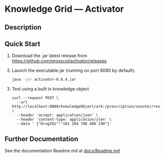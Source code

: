 # Knowledge Grid — Activator

## Description

## Quick Start

1. Download the .jar latest release from https://github.com/grosscol/activator/releases

2. Launch the executable jar (running on port 8080 by default):

    ```bash
    java -jar activator-0.6.4.jar
    ```
3. Test using a built in knowledge object
    ```curl
    curl --request POST \
      --url http://localhost:8080/knowledgeObject/ark:/prescription/counter/result \
      --header 'accept: application/json' \
      --header 'content-type: application/json' \
      --data ' {"DrugIDs":"101 204 708 406 190"}'
    ```

## Further Documentation
See the documentation Readme.md at [docs/Readme.md](docs/Readme.md)
